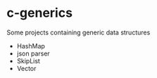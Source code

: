 # c-generics
Some projects containing generic data structures
- HashMap
- json parser
- SkipList
- Vector
